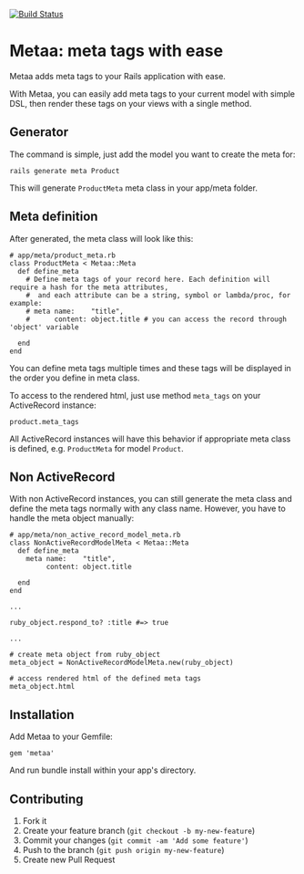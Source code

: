 [![Build Status](https://travis-ci.org/anhkind/metaa.png)](https://travis-ci.org/anhkind/metaa)

# Metaa: meta tags with ease

Metaa adds meta tags to your Rails application with ease.

With Metaa, you can easily add meta tags to your current model with simple DSL, then render these tags on your views with a single method.

## Generator

The command is simple, just add the model you want to create the meta for:

```
rails generate meta Product
```

This will generate `ProductMeta` meta class in your app/meta folder.

## Meta definition

After generated, the meta class will look like this:

```
# app/meta/product_meta.rb
class ProductMeta < Metaa::Meta
  def define_meta
    # Define meta tags of your record here. Each definition will require a hash for the meta attributes,
    #  and each attribute can be a string, symbol or lambda/proc, for example:
    # meta name:    "title",
    #      content: object.title # you can access the record through 'object' variable

  end
end
```

You can define meta tags multiple times and these tags will be displayed in the order you define in meta class.

To access to the rendered html, just use method `meta_tags` on your ActiveRecord instance:

```
product.meta_tags
```
All ActiveRecord instances will have this behavior if appropriate meta class is defined, e.g. `ProductMeta` for model `Product`.

## Non ActiveRecord

With non ActiveRecord instances, you can still generate the meta class and define the meta tags normally with any class name. However, you have to handle the meta object manually:

```
# app/meta/non_active_record_model_meta.rb
class NonActiveRecordModelMeta < Metaa::Meta
  def define_meta
    meta name:    "title",
         content: object.title

  end
end

...

ruby_object.respond_to? :title #=> true

...

# create meta object from ruby_object
meta_object = NonActiveRecordModelMeta.new(ruby_object)

# access rendered html of the defined meta tags
meta_object.html
```

## Installation

Add Metaa to your Gemfile:

    gem 'metaa'

And run bundle install within your app's directory.


## Contributing

1. Fork it
2. Create your feature branch (`git checkout -b my-new-feature`)
3. Commit your changes (`git commit -am 'Add some feature'`)
4. Push to the branch (`git push origin my-new-feature`)
5. Create new Pull Request
